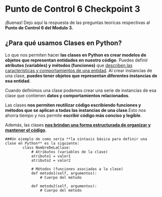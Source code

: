 # Punto de Control 6 Checkpoint 3 

¡Buenas! Dejo aquí la respuesta de las preguntas teoricas respectivas al **Punto de Control 6 del Modulo 3.**

## ¿Para qué usamos Clases en Python?
 Lo que nos permiten hacer **las clases en Python es crear modelos de objetos que representan entidades en nuestro código**. Puedes definir **atributos (variables) y métodos (funciones)** que <u>describen las características y comportamientos de una entidad</u>. 
 Al crear instancias de una clase, **puedes tener objetos que representan diferentes instancias de esa entidad**. 

 Cuando definimos una clase podemos crear una serie de instancias de esa clase que contienen **datos y comportamientos relacionados**.

 Las clases **nos permiten reutilizar código escribiendo funciones y métodos que se aplican a todas las instancias de una clase**.Esto nos ahorra tiempo y nos permite **escribir código más conciso y legible**. 

 Además, las clases <u>**nos brindan una forma estructurada de organizar y mantener el código**</u>.

    ###Un ejemplo de como sería **la sintaxis básica para definir una clase en Python** es la siguiente:
            class NombreDeLaClase:
                # Atributos (variables de la clase)
                atributo1 = valor1
                atributo2 = valor2

                # Métodos (funciones asociadas a la clase)
                def metodo1(self, argumentos):
                    # Cuerpo del método

                def metodo2(self, argumentos):
                    # Cuerpo del método
